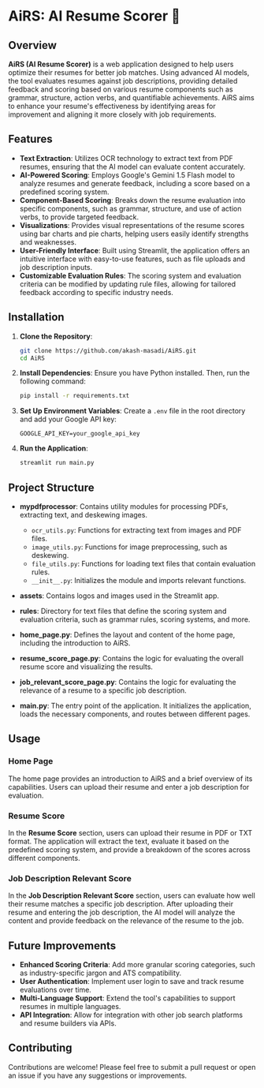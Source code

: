 # AiRS: AI Resume Scorer 🚀

## Overview

**AiRS (AI Resume Scorer)** is a web application designed to help users optimize their resumes for better job matches. Using advanced AI models, the tool evaluates resumes against job descriptions, providing detailed feedback and scoring based on various resume components such as grammar, structure, action verbs, and quantifiable achievements. AiRS aims to enhance your resume's effectiveness by identifying areas for improvement and aligning it more closely with job requirements.

## Features

- **Text Extraction**: Utilizes OCR technology to extract text from PDF resumes, ensuring that the AI model can evaluate content accurately.
- **AI-Powered Scoring**: Employs Google's Gemini 1.5 Flash model to analyze resumes and generate feedback, including a score based on a predefined scoring system.
- **Component-Based Scoring**: Breaks down the resume evaluation into specific components, such as grammar, structure, and use of action verbs, to provide targeted feedback.
- **Visualizations**: Provides visual representations of the resume scores using bar charts and pie charts, helping users easily identify strengths and weaknesses.
- **User-Friendly Interface**: Built using Streamlit, the application offers an intuitive interface with easy-to-use features, such as file uploads and job description inputs.
- **Customizable Evaluation Rules**: The scoring system and evaluation criteria can be modified by updating rule files, allowing for tailored feedback according to specific industry needs.

## Installation

1. **Clone the Repository**:
   ```bash
   git clone https://github.com/akash-masadi/AiRS.git
   cd AiRS
   ```

2. **Install Dependencies**:
   Ensure you have Python installed. Then, run the following command:
   ```bash
   pip install -r requirements.txt
   ```

3. **Set Up Environment Variables**:
   Create a `.env` file in the root directory and add your Google API key:
   ```
   GOOGLE_API_KEY=your_google_api_key
   ```

4. **Run the Application**:
   ```bash
   streamlit run main.py
   ```

## Project Structure

- **mypdfprocessor**: Contains utility modules for processing PDFs, extracting text, and deskewing images.
  - `ocr_utils.py`: Functions for extracting text from images and PDF files.
  - `image_utils.py`: Functions for image preprocessing, such as deskewing.
  - `file_utils.py`: Functions for loading text files that contain evaluation rules.
  - `__init__.py`: Initializes the module and imports relevant functions.

- **assets**: Contains logos and images used in the Streamlit app.

- **rules**: Directory for text files that define the scoring system and evaluation criteria, such as grammar rules, scoring systems, and more.

- **home_page.py**: Defines the layout and content of the home page, including the introduction to AiRS.

- **resume_score_page.py**: Contains the logic for evaluating the overall resume score and visualizing the results.

- **job_relevant_score_page.py**: Contains the logic for evaluating the relevance of a resume to a specific job description.

- **main.py**: The entry point of the application. It initializes the application, loads the necessary components, and routes between different pages.

## Usage

### Home Page

The home page provides an introduction to AiRS and a brief overview of its capabilities. Users can upload their resume and enter a job description for evaluation.

### Resume Score

In the **Resume Score** section, users can upload their resume in PDF or TXT format. The application will extract the text, evaluate it based on the predefined scoring system, and provide a breakdown of the scores across different components.

### Job Description Relevant Score

In the **Job Description Relevant Score** section, users can evaluate how well their resume matches a specific job description. After uploading their resume and entering the job description, the AI model will analyze the content and provide feedback on the relevance of the resume to the job.

## Future Improvements

- **Enhanced Scoring Criteria**: Add more granular scoring categories, such as industry-specific jargon and ATS compatibility.
- **User Authentication**: Implement user login to save and track resume evaluations over time.
- **Multi-Language Support**: Extend the tool's capabilities to support resumes in multiple languages.
- **API Integration**: Allow for integration with other job search platforms and resume builders via APIs.

## Contributing

Contributions are welcome! Please feel free to submit a pull request or open an issue if you have any suggestions or improvements.
